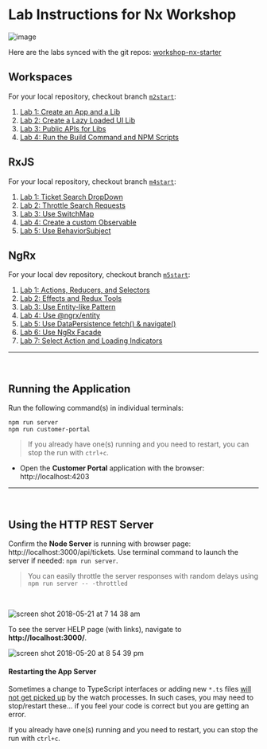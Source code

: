 # Lab Instructions for Nx Workshop

![image](https://user-images.githubusercontent.com/210413/47935906-02f1ae80-deaa-11e8-8cd7-0615e6234c76.png)

Here are the labs synced with the git repos:  [workshop-nx-starter](https://github.com/nrwl/workshop-nx-starter)


## Workspaces

For your local repository, checkout branch [`m2start`](https://github.com/nrwl/workshop-nx-starter/tree/m2start):

1. [Lab 1: Create an App and a Lib](organizing-code-in-a-workspace/lab-1.md)
1. [Lab 2: Create a Lazy Loaded UI Lib](organizing-code-in-a-workspace/lab-2.md)
1. [Lab 3: Public APIs for Libs](organizing-code-in-a-workspace/lab-3.md)
1. [Lab 4: Run the Build Command and NPM Scripts](organizing-code-in-a-workspace/lab-4.md)

## RxJS

For your local repository, checkout branch [`m4start`](https://github.com/nrwl/workshop-nx-starter/tree/m3start):

1. [Lab 1: Ticket Search DropDown](rxjs/lab-1.md)
1. [Lab 2: Throttle Search Requests](rxjs/lab-2.md)
1. [Lab 3: Use SwitchMap](rxjs/lab-3.md)
1. [Lab 4: Create a custom Observable](rxjs/lab-4.md)
1. [Lab 5: Use BehaviorSubject](rxjs/lab-5.md)

## NgRx  

For your local dev repository, checkout branch [`m5start`](https://github.com/nrwl/workshop-nx-starter/tree/m5start):

1. [Lab 1: Actions, Reducers, and Selectors](ngrx/lab-1.md)
1. [Lab 2: Effects and Redux Tools](ngrx/lab-2.md)
1. [Lab 3: Use Entity-like Pattern](ngrx/lab-3.md)
1. [Lab 4: Use @ngrx/entity](ngrx/lab-4.md)
1. [Lab 5: Use DataPersistence fetch() & navigate()](ngrx/lab-5.md)
1. [Lab 6: Use NgRx Facade](ngrx/lab-6.md)
1. [Lab 7: Select Action and Loading Indicators](ngrx/lab-7.md)

----

<br/>

## Running the Application

Run the following command(s) in individual terminals:

```console
npm run server
npm run customer-portal
```

>  If you already have one(s) running and you need to restart, you can stop the run with `ctrl+c`.

*  Open the **Customer Portal** application with the browser: http://localhost:4203 

----

<br/>

## Using the HTTP REST Server

Confirm the **Node Server** is running with browser page:  http://localhost:3000/api/tickets. Use terminal command to launch the server if needed: `npm run server`.

> You can easily throttle the server responses with random delays using `npm run server -- -throttled`

<br/>

![screen shot 2018-05-21 at 7 14 38 am](https://user-images.githubusercontent.com/210413/40307086-ca016b0c-5cc6-11e8-9fb4-6d3a8ad3dc72.png)

To see the server HELP page (with links), navigate to **http://localhost:3000/**.

![screen shot 2018-05-20 at 8 54 39 pm](https://user-images.githubusercontent.com/210413/40286980-0dec895c-5c70-11e8-98e1-76555b23f6a2.png)

#### Restarting the App Server

Sometimes a change to TypeScript interfaces or adding new `*.ts` files <u>will not get picked up</u> by the watch processes. In such cases, you may need to stop/restart these... if you feel your code is correct but you are getting an error.

If you already have one(s) running and you need to restart, you can stop the run with `ctrl+c`.

